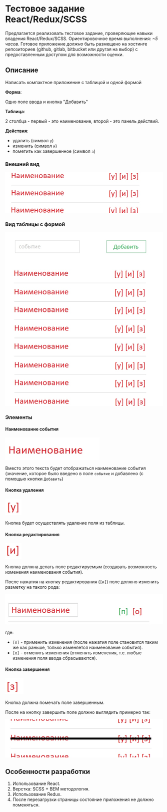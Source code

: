 # Тестовое задание React/Redux/SCSS

Предлагается реализовать тестовое задание, проверяющее навыки владения React/Redux/SCSS.
Ориентировочное время выполнения: _~5 часов_. Готовое приложение _должно_ быть размещено 
на хостинге репозиториев (github, gitlab, bitbucket или другая на выбор) с предоставленным 
доступом для возможности оценки. 


## Описание

Написать компактное приложение с таблицой и одной формой

**Форма**:

Одно поле ввода и кнопка "Добавить"

**Таблица**:

2 столбца - первый - это наименование, второй - это панель действий.

**Действия**:

- удалить (символ `у`)
- изменить (символ `и`)
- пометить как завершенное (символ `з`)

### Внешний вид

![внешний вид](assets/common-view.jpg)

### Вид таблицы с формой

![вид таблицы с формой](assets/table-form.jpg)

### Элементы

#### Наименование события

![Наименование события](assets/event-name.jpg)

Вместо этого текста будет отображаться наименование события (значение, которое было введено в поле `событие` и добавлено (с помощью кнопки `Добавить`)

#### Кнопка удаления

![Кнопка удаления](assets/button-delete.jpg)

Кнопка будет осуществлять удаление поля из таблицы.

#### Кнопка редактирования

![Кнопка редактирования](assets/button-edit.jpg)

Кнопка должна делать поле редактируемым (создавать возможность изменения наименования события).

После нажатия на кнопку редактирования (`[и]`) поле должно изменить разметку на такого рода:

![Форма редактирования](assets/edit-form.jpg)

где:
- `[п]` - применить изменения (после нажатия поле становится таким же как раньше, только изменяется наименование события).
- `[о]` - отменить изменения (отменять изменения, т.е. любые изменения поля ввода сбрасываются).

#### Кнопка завершения

![Кнопка завершения](assets/button-complete.jpg)

Кнопка должна помечать поле завершенным.

После на кнопку завершить поле должно выглядить примерно так:

![Вид завершенного события](assets/view-complete.jpg)

## Особенности разработки

1. Использование React.
2. Верстка: SCSS + BEM методология. 
3. Использование Redux.
4. После перезагрузки страницы состояние приложения не должно поменяться.
